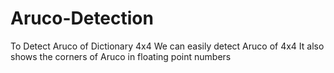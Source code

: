 # Aruco-Detection
To Detect Aruco of Dictionary 4x4
We can easily detect Aruco of 4x4
It also shows the corners of Aruco in floating point numbers
